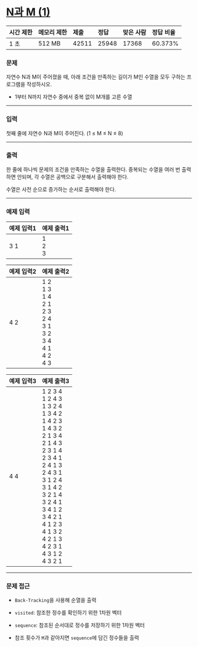 # [N과 M (1)](https://www.acmicpc.net/problem/15649)

<div align = center>

| 시간 제한 | 메모리 제한 | 제출  | 정답  | 맞은 사람 | 정답 비율 |
| :-------- | :---------- | :---- | :---- | :-------- | :-------- |
| 1 초      | 512 MB      | 42511 | 25948 | 17368     | 60.373%   |

</div>

### 문제

자연수 N과 M이 주어졌을 때, 아래 조건을 만족하는 길이가 M인 수열을 모두 구하는 프로그램을 작성하시오.

  - 1부터 N까지 자연수 중에서 중복 없이 M개를 고른 수열

---

### 입력

첫째 줄에 자연수 N과 M이 주어진다. (1 ≤ M ≤ N ≤ 8)

---

### 출력

한 줄에 하나씩 문제의 조건을 만족하는 수열을 출력한다. 중복되는 수열을 여러 번 출력하면 안되며, 각 수열은 공백으로 구분해서 출력해야 한다.

수열은 사전 순으로 증가하는 순서로 출력해야 한다.

---

### 예제 입력

| 예제 입력1 | 예제 출력1    |
| :--------- | :------------ |
| 3 1        | 1<br/>2<br/>3 |

| 예제 입력2 | 예제 출력2                                                                                  |
| :--------- | :------------------------------------------------------------------------------------------ |
| 4 2        | 1 2<br/>1 3<br/>1 4<br/>2 1<br/>2 3<br/>2 4<br/>3 1<br/>3 2<br/>3 4<br/>4 1<br/>4 2<br/>4 3 |

| 예제 입력3 | 예제 출력3                                                                                                                                                                                                                                                                                  |
| :--------- | :------------------------------------------------------------------------------------------------------------------------------------------------------------------------------------------------------------------------------------------------------------------------------------------ |
| 4 4        | 1 2 3 4<br/>1 2 4 3<br/>1 3 2 4<br/>1 3 4 2<br/>1 4 2 3<br/>1 4 3 2<br/>2 1 3 4<br/>2 1 4 3<br/>2 3 1 4<br/>2 3 4 1<br/>2 4 1 3<br/>2 4 3 1<br/>3 1 2 4<br/>3 1 4 2<br/>3 2 1 4<br/>3 2 4 1<br/>3 4 1 2<br/>3 4 2 1<br/>4 1 2 3<br/>4 1 3 2<br/>4 2 1 3<br/>4 2 3 1<br/>4 3 1 2<br/>4 3 2 1 |

---

### 문제 접근

  - `Back-Tracking`을 사용해 순열을 출력

  - `visited`: 참조한 정수를 확인하기 위한 1차원 벡터

  - `sequence`: 참조된 순서대로 정수를 저장하기 위한 1차원 벡터

  - 참조 횟수가 `M`과 같아지면 `sequence`에 담긴 정수들을 출력